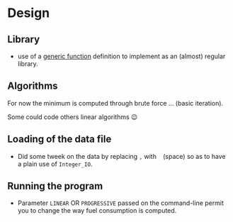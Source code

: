 # Design

## Library

* use of a [generic function](http://www.ada-auth.org/standards/12rm/html/RM-12-1.html) definition to implement as an (almost) regular library.

## Algorithms

For now the minimum is computed through brute force ... (basic iteration).

Some could code others linear algorithms 😉

## Loading of the data file

* Did some tweek on the data by replacing `,` with ` ` (space) so as to have a plain use of `Integer_IO`.

## Running the program

* Parameter `LINEAR` OR `PROGRESSIVE` passed on the command-line permit you to change the way fuel consumption is computed.
